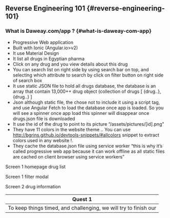 ## Reverse Engineering 101 {#reverse-engineering-101}

### What is Daweay.com/app ? {#what-is-daweay-com-app}

*   Progressive Web application
*   Built with Ionic (Angular.io&gt;v2)
*   It use Material Design
*   It list all drugs in Egyptian pharma
*   Click on any drug and you view details about this drug
*   You can search list on right side by using search bar on top, and selecting which attribute to search by click on filter button on right side of search box
*   It use static JSON file to hold all drugs database, the database is an array that contain 13,000++ drug object (collection of drugs [ {drug..}, {drug..} ]
*   Json although static file, the chose not to include it using a script tag, and use Angular Fetch to load the database once app is loaded. So you will see a spinner once app load this spinner will disappear once drugs.json file is downloaded
*   It use the id of the drug to point to its picture “/assets/pictures/[id].png”
*   They have 11 colors in the website theme .. You can use http://bgrins.github.io/devtools-snippets/#allcolors snippet to extract colors used in any website !.
*   They cache the database.json file using service worker “this is why it’s called progressive web app because it can work offline as all static files are cached on client browser using service workers”

Screen 1 homepage drug list

Screen 1 filter modal

Screen 2 drug information

| Quest 1 |
| --- |
| To keep things timed, and challenging, we will try to finish our |